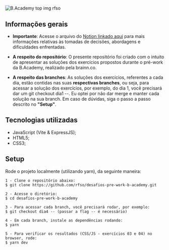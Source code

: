 #

![B.Academy top img rfso](https://i.imgur.com/DevYlhU.png)
  
##  Informações gerais

- **Importante**:  Acesse o arquivo do [Notion linkado aqui](https://rfso.notion.site/B-Academy-pr-work-2a19d46acdfe4ab8a2e381f62dea56a9) para mais informações relativas às tomadas de decisões, abordagens e dificuldades enfrentadas.

- **A respeito do repositório**: O presente repositório foi criado com o intuito de apresentar as soluções dos exercícios propostos durante o pré-work da B.Academy, realizado pela brainn.co.

- **A respeito das branches**: As soluções dos exercícios, referentes a cada dia, estão contidas nas suas **respectivas branches**, ou seja, para acessar a solução dos exercícios, por exemplo, do dia 1, você precisará dar um git checkout dia1 --. Eu optei por não dar merge e manter cada solução na sua branch. Em caso de dúvidas, siga o passo a passo descrito no **"Setup"**. 



##  Tecnologias utilizadas
  
* JavaScript (Vite & ExpressJS);
* HTML5;
* CSS3;


  
##  Setup

Rode o projeto localmente (utilizando yarn), da seguinte maneira:

  ```
  1 - Clone o repositório abaixo:
$ git clone https://github.com/rfso/desafios-pre-work-b-academy.git

  2 - Acesse o diretório:
$ cd desafios-pre-work-b-academy

3 - Para acessar cada branch, você precisará rodar, por exemplo:
$ git checkout dia4 -- (passar a flag -- é necessário)

4 - Em cada branch, instale as dependências rodando:
$ yarn

5 - Para verificar os resultados (CSS/JS - exercícios 03 e 04) no browser, rode:
$ yarn dev
```
